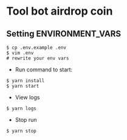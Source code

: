 # Tool bot airdrop coin

<p><a href="https://heroku.com/deploy?template=https://github.com/ARTEKASTO/telegrambot"> <https://img.shields.io/badge/Deploy%20To%20Heroku-red?style=for-the-badge&logo=heroku img src="><" width="220" height="38.45"/></a>

## Setting ENVIRONMENT_VARS
```
$ cp .env.example .env
$ vim .env
# rewrite your env vars
```
- Run command to start:
```
$ yarn install
$ yarn start
```
- View logs
```
$ yarn logs
```
- Stop run
```
$ yarn stop
```
